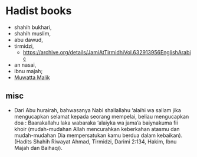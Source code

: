 # Hadist books
* shahih bukhari, 
* shahih muslim, 
* abu dawud, 
* tirmidzi, 
  * https://archive.org/details/JamiAtTirmidhiVol.632913956EnglishArabic
* an nasai, 
* ibnu majah;
* [Muwatta Malik](https://sunnah.com/malik)

## misc
* Dari Abu hurairah, bahwasanya Nabi shallallahu ‘alaihi wa sallam jika mengucapkan selamat kepada seorang mempelai, beliau mengucapkan doa : Baarakallahu laka wabaraka ‘alaiyka wa jama’a baiynakuma fii khoir (mudah-mudahan Allah mencurahkan keberkahan atasmu dan mudah-mudahan Dia mempersatukan kamu berdua dalam kebaikan). (Hadits Shahih Riwayat Ahmad, Tirmidzi, Darimi 2:134, Hakim, Ibnu Majah dan Baihaqi).
